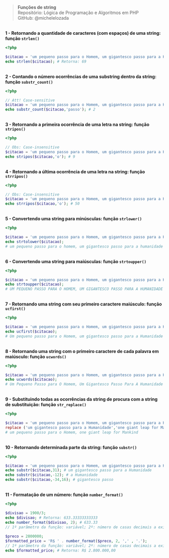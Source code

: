 > **Funções de string**     
> Repositório: Lógica de Programação e Algoritmos em PHP   
> GitHub: @michelelozada
&nbsp;
     
&nbsp;    
**1 - Retornando a quantidade de caracteres (com espaços) de uma string: função `strlen()`**
```php	
<?php 

$citacao = 'um pequeno passo para o Homem, um gigantesco passo para a Humanidade'; 
echo strlen($citacao); # Retorna: 69
```
&nbsp;
&nbsp;    
**2 - Contando o número ocorrências de uma substring dentro da string: função `substr_count()`**
```php	
<?php 

// Att! Case-sensitive
$citacao = 'um pequeno passo para o Homem, um gigantesco passo para a Humanidade';
echo substr_count($citacao,'passo'); # 2
```
&nbsp;
&nbsp;   
**3 - Retornando a primeira ocorrência de uma letra na string: função `stripos()`** 
```php	
<?php 

// Obs: Case-insensitive
$citacao = 'um pequeno passo para o Homem, um gigantesco passo para a Humanidade';
echo stripos($citacao,'o'); # 9
```
&nbsp;
&nbsp;   
**4 - Retornando a última ocorrência de uma letra na string: função `strripos()`** 
```php	
<?php 

// Obs: Case-insensitive
$citacao = 'um pequeno passo para o Homem, um gigantesco passo para a Humanidade';
echo strripos($citacao,'o'); # 50
```
&nbsp;
&nbsp;   
**5 - Convertendo uma string para minúsculas: função `strlower()`** 
```php	
<?php 

$citacao = 'um pequeno passo para o Homem, um gigantesco passo para a Humanidade';
echo strtolower($citacao); 
# um pequeno passo para o homem, um gigantesco passo para a humanidade
```
&nbsp;
&nbsp;   
**6 - Convertendo uma string para maiúsculas: função `strtoupper()`** 
```php	
<?php 

$citacao = 'um pequeno passo para o Homem, um gigantesco passo para a Humanidade';
echo strtoupper($citacao); 
# UM PEQUENO PASSO PARA O HOMEM, UM GIGANTESCO PASSO PARA A HUMANIDADE
```
&nbsp;
&nbsp;   
**7 - Retornando uma string com seu primeiro caractere maiúsculo: função `ucfirst()`**
```php	
<?php 

$citacao = 'um pequeno passo para o Homem, um gigantesco passo para a Humanidade';
echo ucfirst($citacao);
# Um pequeno passo para o Homem, um gigantesco passo para a Humanidade
```
&nbsp;
&nbsp;   
**8 - Retornando uma string com o primeiro caractere de cada palavra em maiúsculo: função `ucwords()`**
```php	
<?php 

$citacao = 'um pequeno passo para o Homem, um gigantesco passo para a Humanidade';
echo ucwords($citacao);
# Um Pequeno Passo para O Homem, Um Gigantesco Passo Para A Humanidade
```
&nbsp;
&nbsp;    
**9 - Substituindo todas as ocorrências da string de procura com a string de substituição: função `str_replace()`**
```php	
<?php 

$citacao = 'um pequeno passo para o Homem, um gigantesco passo para a Humanidade';
replace ('um gigantesco passo para a Humanidade','one giant leap for Mankind',$citacao);
# um pequeno passo para o Homem, one giant leap for Mankind
```
&nbsp;
&nbsp;   
**10 - Retornando determinada parte da string: função `substr()`**
```php	
<?php 

$citacao = 'um pequeno passo para o Homem, um gigantesco passo para a Humanidade';
echo substr($citacao,31); # um gigantesco passo para a Humanidade
echo substr($citacao,-12); # a Humanidade
echo substr($citacao,-34,16); # gigantesco passo
```
&nbsp;
&nbsp;   
**11 - Formatação de um número: função `number_format()`**
```php
<?php 

$divisao = 1900/3;
echo $divisao; # Retorna: 633.33333333333 
echo number_format($divisao, 2); # 633.33
// 1º parâmetro da função: variável; 2º: número de casas decimais a exibir
	
$preco = 2800000;
$formatted_price = 'R$ ' . number_format($preco, 2, ',' , '.');
// 1º parâmetro da função: variável; 2º: número de casas decimais a exibir; 3º: símbolo para separar casa decimal; 4º: símbolo para separar o milhar
echo $formatted_price; # Retorna: R$ 2.800.000,00
```